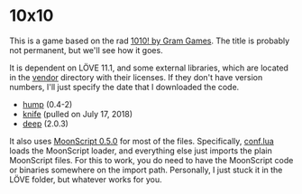 # 10x10

This is a game based on the rad [1010! by Gram Games][1010]. The title is
probably not permanent, but we'll see how it goes.

It is dependent on LÖVE 11.1, and some external libraries, which are located in
the [vendor](./vendor/) directory with their licenses. If they don't have
version numbers, I'll just specify the date that I downloaded the code.

 - [hump][hump] (0.4-2)
 - [knife][knife] (pulled on July 17, 2018)
 - [deep][deep] (2.0.3)

It also uses [MoonScript 0.5.0][moon] for most of the files. Specifically,
[conf.lua](./conf.lua) loads the MoonScript loader, and everything else just
imports the plain MoonScript files. For this to work, you do need to have the
MoonScript code or binaries somewhere on the import path. Personally, I just
stuck it in the LÖVE folder, but whatever works for you.


[1010]: http://gram.gs/game-detail-1010.html "1010!"
[hump]: https://github.com/vrld/hump "vrld/hump"
[knife]: https://github.com/airstruck/knife "airstruck/knife"
[deep]: https://github.com/Nikaoto/deep "Nikaoto/deep"
[moon]: https://github.com/leafo/moonscript "leafo/moonscript"
